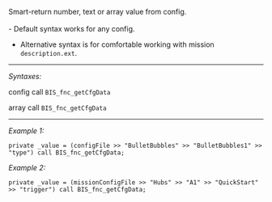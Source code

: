 Smart-return number, text or array value from config.<br><br>- Default syntax works for any config.<br>
- Alternative syntax is for comfortable working with mission `description.ext`.


---
*Syntaxes:*

config call `BIS_fnc_getCfgData`

array call `BIS_fnc_getCfgData`

---
*Example 1:*

```sqf
private _value = (configFile >> "BulletBubbles" >> "BulletBubbles1" >> "type") call BIS_fnc_getCfgData;
```

*Example 2:*

```sqf
private _value = (missionConfigFile >> "Hubs" >> "A1" >> "QuickStart" >> "trigger") call BIS_fnc_getCfgData;
```
